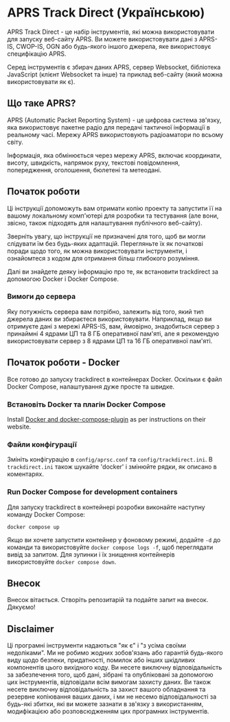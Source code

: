 # APRS Track Direct (Українською)

APRS Track Direct - це набір інструментів, які можна використовувати для запуску веб-сайту APRS. Ви можете використовувати дані з APRS-IS, CWOP-IS, OGN або будь-якого іншого джерела, яке використовує специфікацію APRS.

Серед інструментів є збирач даних APRS, сервер Websocket, бібліотека JavaScript (клієнт Websocket та інше) та приклад веб-сайту (який можна використовувати як є).

## Що таке APRS?
APRS (Automatic Packet Reporting System) - це цифрова система зв'язку, яка використовує пакетне радіо для передачі тактичної інформації в реальному часі. Мережу APRS використовують радіоаматори по всьому світу.

Інформація, яка обмінюється через мережу APRS, включає координати, висоту, швидкість, напрямок руху, текстові повідомлення, попередження, оголошення, бюлетені та метеодані.

## Початок роботи

Ці інструкції допоможуть вам отримати копію проекту та запустити її на вашому локальному комп'ютері для розробки та тестування (але вони, звісно, також підходять для налаштування публічного веб-сайту).

Зверніть увагу, що інструкції не призначені для того, щоб ви могли слідувати їм без будь-яких адаптацій. Перегляньте їх як початкові поради щодо того, як можна використовувати інструменти, і ознайомтеся з кодом для отримання більш глибокого розуміння.

Далі ви знайдете деяку інформацію про те, як встановити trackdirect за допомогою Docker і Docker Compose.

### Вимоги до сервера
Яку потужність сервера вам потрібно, залежить від того, який тип джерела даних ви збираєтеся використовувати. Наприклад, якщо ви отримуєте дані з мережі APRS-IS, вам, ймовірно, знадобиться сервер з принаймні 4 ядрами ЦП та 8 ГБ оперативної пам'яті, але я рекомендую використовувати сервер з 8 ядрами ЦП та 16 ГБ оперативної пам'яті.

## Початок роботи - Docker
Все готово до запуску trackdirect в контейнерах Docker. Оскільки є файл Docker Compose, налаштування дуже просте та швидке.

### Встановіть Docker та плагін Docker Compose
Install [Docker and docker-compose-plugin](https://docs.docker.com/engine/install/) as per instructions on their website.

### Файли конфігурації
Змініть конфігурацію в `config/aprsc.conf` та `config/trackdirect.ini`. В `trackdirect.ini` також шукайте 'docker' і змінюйте рядки, як описано в коментарях.


### Run Docker Compose for development containers
Для запуску trackdirect в контейнері розробки виконайте наступну команду Docker Compose:

```
docker compose up
```

Якщо ви хочете запустити контейнер у фоновому режимі, додайте `-d` до команди та використовуйте `docker compose logs -f`, щоб переглядати вивід за запитом. Для зупинки і їх знищення контейнерів використовуйте `docker compose down`.

## Внесок
Внесок вітається. Створіть репозитарій та подайте запит на внесок. Дякуємо!

## Disclaimer
Ці програмні інструменти надаються "як є" і "з усіма своїми недоліками". Ми не робимо жодних зобов'язань або гарантій будь-якого виду щодо безпеки, придатності, помилок або інших шкідливих компонентів цього вихідного коду. Ви несете виключну відповідальність за забезпечення того, щоб дані, зібрані та опубліковані за допомогою цих інструментів, відповідали всім вимогам захисту даних. Ви також несете виключну відповідальність за захист вашого обладнання та резервне копіювання ваших даних, і ми не несемо відповідальності за будь-які збитки, які ви можете зазнати в зв'язку з використанням, модифікацією або розповсюдженням цих програмних інструментів.
